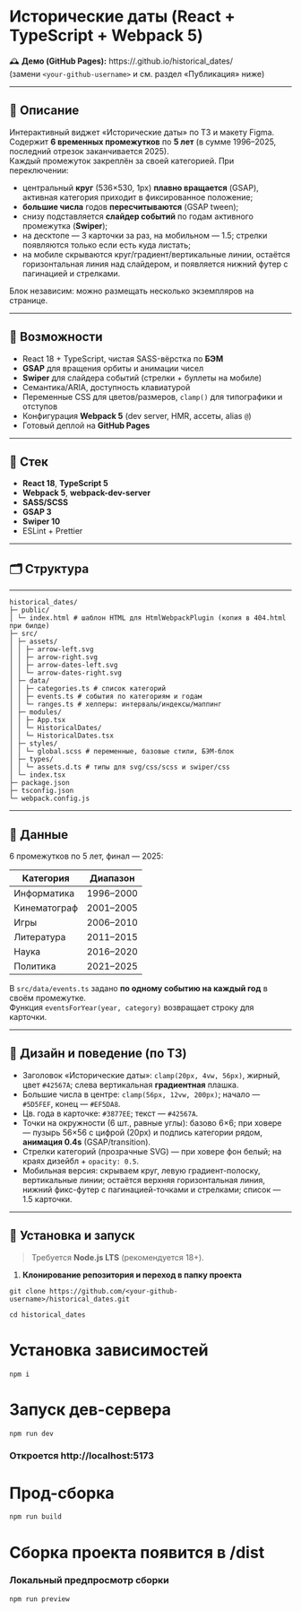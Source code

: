 # Исторические даты (React + TypeScript + Webpack 5)

🕰️ **Демо (GitHub Pages):** https://<your-github-username>.github.io/historical_dates/  
(замени `<your-github-username>` и см. раздел «Публикация» ниже)

---

## 📌 Описание

Интерактивный виджет «Исторические даты» по ТЗ и макету Figma.  
Содержит **6 временных промежутков** по **5 лет** (в сумме 1996–2025, последний отрезок заканчивается 2025).  
Каждый промежуток закреплён за своей категорией. При переключении:

- центральный **круг** (536×530, 1px) **плавно вращается** (GSAP), активная категория приходит в фиксированное положение;  
- **большие числа** годов **пересчитываются** (GSAP tween);  
- снизу подставляется **слайдер событий** по годам активного промежутка (**Swiper**);  
- на десктопе — 3 карточки за раз, на мобильном — 1.5; стрелки появляются только если есть куда листать;  
- на мобиле скрываются круг/градиент/вертикальные линии, остаётся горизонтальная линия над слайдером, и появляется нижний футер с пагинацией и стрелками.

Блок независим: можно размещать несколько экземпляров на странице.

---

## 🚀 Возможности

- React 18 + TypeScript, чистая SASS-вёрстка по **БЭМ**
- **GSAP** для вращения орбиты и анимации чисел
- **Swiper** для слайдера событий (стрелки + буллеты на мобиле)
- Семантика/ARIA, доступность клавиатурой
- Переменные CSS для цветов/размеров, `clamp()` для типографики и отступов
- Конфигурация **Webpack 5** (dev server, HMR, ассеты, alias `@`)
- Готовый деплой на **GitHub Pages**

---

## 🧩 Стек

- **React 18**, **TypeScript 5**
- **Webpack 5**, **webpack-dev-server**
- **SASS/SCSS**
- **GSAP 3**
- **Swiper 10**
- ESLint + Prettier

---

## 🗂 Структура
---
```
historical_dates/
├─ public/
│ └─ index.html # шаблон HTML для HtmlWebpackPlugin (копия в 404.html при билде)
├─ src/
│ ├─ assets/
│ │ ├─ arrow-left.svg
│ │ ├─ arrow-right.svg
│ │ ├─ arrow-dates-left.svg
│ │ └─ arrow-dates-right.svg
│ ├─ data/
│ │ ├─ categories.ts # список категорий
│ │ ├─ events.ts # события по категориям и годам
│ │ └─ ranges.ts # хелперы: интервалы/индексы/маппинг
│ ├─ modules/
│ │ ├─ App.tsx
│ │ └─ HistoricalDates/
│ │ └─ HistoricalDates.tsx
│ ├─ styles/
│ │ └─ global.scss # переменные, базовые стили, БЭМ-блок
│ ├─ types/
│ │ └─ assets.d.ts # типы для svg/css/scss и swiper/css
│ └─ index.tsx
├─ package.json
├─ tsconfig.json
└─ webpack.config.js
```
---

## 📎 Данные

6 промежутков по 5 лет, финал — 2025:

| Категория       | Диапазон       |
|-----------------|----------------|
| Информатика     | 1996–2000      |
| Кинематограф    | 2001–2005      |
| Игры            | 2006–2010      |
| Литература      | 2011–2015      |
| Наука           | 2016–2020      |
| Политика        | 2021–2025      |

В `src/data/events.ts` задано **по одному событию на каждый год** в своём промежутке.  
Функция `eventsForYear(year, category)` возвращает строку для карточки.

---

## 🎨 Дизайн и поведение (по ТЗ)

- Заголовок «Исторические даты»: `clamp(20px, 4vw, 56px)`, жирный, цвет `#42567A`; слева вертикальная **градиентная** плашка.  
- Большие числа в центре: `clamp(56px, 12vw, 200px)`; начало — `#5D5FEF`, конец — `#EF5DA8`.  
- Цв. года в карточке: `#3877EE`; текст — `#42567A`.  
- Точки на окружности (6 шт., равные углы): базово 6×6; при ховере — пузырь 56×56 с цифрой (20px) и подпись категории рядом, **анимация 0.4s** (GSAP/transition).  
- Стрелки категорий (прозрачные SVG) — при ховере фон белый; на краях дизейбл + `opacity: 0.5`.  
- Мобильная версия: скрываем круг, левую градиент-полоску, вертикальные линии; остаётся верхняя горизонтальная линия, нижний фикс-футер с пагинацией-точками и стрелками; список — 1.5 карточки.

---

## 🔧 Установка и запуск

> Требуется **Node.js LTS** (рекомендуется 18+).

1) **Клонирование репозитория и переход в папку проекта**
```
git clone https://github.com/<your-github-username>/historical_dates.git
```
```
cd historical_dates
```

# Установка зависимостей
```
npm i
```

# Запуск дев-сервера
```
npm run dev
```
### Откроется http://localhost:5173

# Прод-сборка
```
npm run build
```
# Сборка проекта появится в /dist

### Локальный предпросмотр сборки
```
npm run preview
```

